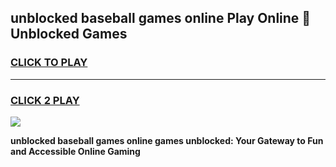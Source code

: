 
## unblocked baseball games online Play Online 👋 Unblocked Games
<h3>
<a href="https://premium.freeplayer.one?title=unblocked_baseball_games_online&ref=19F">CLICK TO PLAY</a></h3>
<hr>

<h3>
<a href="https://premium.freeplayer.one?title=unblocked_baseball_games_online&ref=19F">CLICK 2 PLAY</a>
  
</h3>

<a href="https://premium.freeplayer.one?title=unblocked_baseball_games_online&ref=19F"><img src="https://clearcache.store/games.png"></a>


**unblocked baseball games online games unblocked: Your Gateway to Fun and Accessible Online Gaming**

